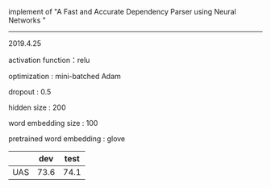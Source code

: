 implement of "A Fast and Accurate Dependency Parser using Neural Networks "

-----------------------------------------------------------------------------------------------------------------

2019.4.25

activation function：relu

optimization : mini-batched Adam

dropout : 0.5

hidden size : 200

word embedding size : 100

pretrained word embedding : glove

|      | dev  | test |
| :--: | :--: | :--: |
| UAS  | 73.6 | 74.1 |





